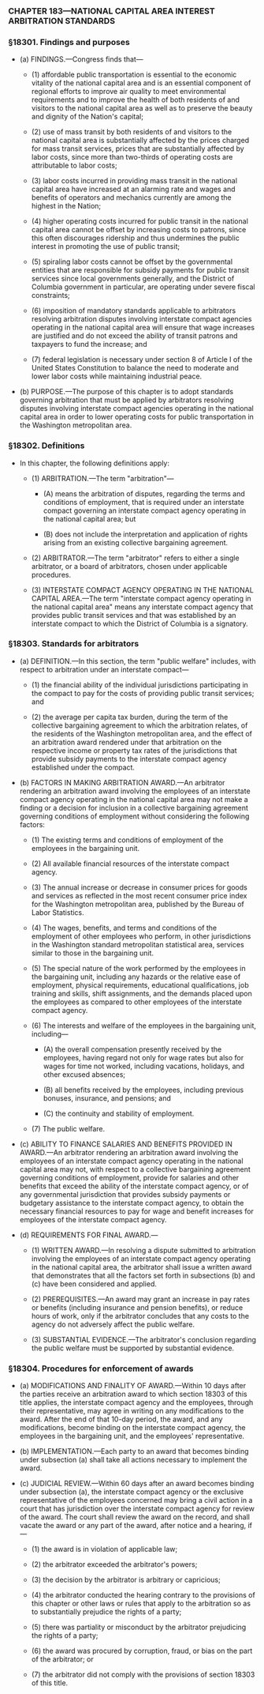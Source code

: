 ### **CHAPTER 183—NATIONAL CAPITAL AREA INTEREST ARBITRATION STANDARDS**

### §18301. Findings and purposes
* (a) FINDINGS.—Congress finds that—

  * (1) affordable public transportation is essential to the economic vitality of the national capital area and is an essential component of regional efforts to improve air quality to meet environmental requirements and to improve the health of both residents of and visitors to the national capital area as well as to preserve the beauty and dignity of the Nation's capital;

  * (2) use of mass transit by both residents of and visitors to the national capital area is substantially affected by the prices charged for mass transit services, prices that are substantially affected by labor costs, since more than two-thirds of operating costs are attributable to labor costs;

  * (3) labor costs incurred in providing mass transit in the national capital area have increased at an alarming rate and wages and benefits of operators and mechanics currently are among the highest in the Nation;

  * (4) higher operating costs incurred for public transit in the national capital area cannot be offset by increasing costs to patrons, since this often discourages ridership and thus undermines the public interest in promoting the use of public transit;

  * (5) spiraling labor costs cannot be offset by the governmental entities that are responsible for subsidy payments for public transit services since local governments generally, and the District of Columbia government in particular, are operating under severe fiscal constraints;

  * (6) imposition of mandatory standards applicable to arbitrators resolving arbitration disputes involving interstate compact agencies operating in the national capital area will ensure that wage increases are justified and do not exceed the ability of transit patrons and taxpayers to fund the increase; and

  * (7) federal legislation is necessary under section 8 of Article I of the United States Constitution to balance the need to moderate and lower labor costs while maintaining industrial peace.


* (b) PURPOSE.—The purpose of this chapter is to adopt standards governing arbitration that must be applied by arbitrators resolving disputes involving interstate compact agencies operating in the national capital area in order to lower operating costs for public transportation in the Washington metropolitan area.

### §18302. Definitions
* In this chapter, the following definitions apply:

  * (1) ARBITRATION.—The term "arbitration"—

    * (A) means the arbitration of disputes, regarding the terms and conditions of employment, that is required under an interstate compact governing an interstate compact agency operating in the national capital area; but

    * (B) does not include the interpretation and application of rights arising from an existing collective bargaining agreement.


  * (2) ARBITRATOR.—The term "arbitrator" refers to either a single arbitrator, or a board of arbitrators, chosen under applicable procedures.

  * (3) INTERSTATE COMPACT AGENCY OPERATING IN THE NATIONAL CAPITAL AREA.—The term "interstate compact agency operating in the national capital area" means any interstate compact agency that provides public transit services and that was established by an interstate compact to which the District of Columbia is a signatory.

### §18303. Standards for arbitrators
* (a) DEFINITION.—In this section, the term "public welfare" includes, with respect to arbitration under an interstate compact—

  * (1) the financial ability of the individual jurisdictions participating in the compact to pay for the costs of providing public transit services; and

  * (2) the average per capita tax burden, during the term of the collective bargaining agreement to which the arbitration relates, of the residents of the Washington metropolitan area, and the effect of an arbitration award rendered under that arbitration on the respective income or property tax rates of the jurisdictions that provide subsidy payments to the interstate compact agency established under the compact.


* (b) FACTORS IN MAKING ARBITRATION AWARD.—An arbitrator rendering an arbitration award involving the employees of an interstate compact agency operating in the national capital area may not make a finding or a decision for inclusion in a collective bargaining agreement governing conditions of employment without considering the following factors:

  * (1) The existing terms and conditions of employment of the employees in the bargaining unit.

  * (2) All available financial resources of the interstate compact agency.

  * (3) The annual increase or decrease in consumer prices for goods and services as reflected in the most recent consumer price index for the Washington metropolitan area, published by the Bureau of Labor Statistics.

  * (4) The wages, benefits, and terms and conditions of the employment of other employees who perform, in other jurisdictions in the Washington standard metropolitan statistical area, services similar to those in the bargaining unit.

  * (5) The special nature of the work performed by the employees in the bargaining unit, including any hazards or the relative ease of employment, physical requirements, educational qualifications, job training and skills, shift assignments, and the demands placed upon the employees as compared to other employees of the interstate compact agency.

  * (6) The interests and welfare of the employees in the bargaining unit, including—

    * (A) the overall compensation presently received by the employees, having regard not only for wage rates but also for wages for time not worked, including vacations, holidays, and other excused absences;

    * (B) all benefits received by the employees, including previous bonuses, insurance, and pensions; and

    * (C) the continuity and stability of employment.


  * (7) The public welfare.


* (c) ABILITY TO FINANCE SALARIES AND BENEFITS PROVIDED IN AWARD.—An arbitrator rendering an arbitration award involving the employees of an interstate compact agency operating in the national capital area may not, with respect to a collective bargaining agreement governing conditions of employment, provide for salaries and other benefits that exceed the ability of the interstate compact agency, or of any governmental jurisdiction that provides subsidy payments or budgetary assistance to the interstate compact agency, to obtain the necessary financial resources to pay for wage and benefit increases for employees of the interstate compact agency.

* (d) REQUIREMENTS FOR FINAL AWARD.—

  * (1) WRITTEN AWARD.—In resolving a dispute submitted to arbitration involving the employees of an interstate compact agency operating in the national capital area, the arbitrator shall issue a written award that demonstrates that all the factors set forth in subsections (b) and (c) have been considered and applied.

  * (2) PREREQUISITES.—An award may grant an increase in pay rates or benefits (including insurance and pension benefits), or reduce hours of work, only if the arbitrator concludes that any costs to the agency do not adversely affect the public welfare.

  * (3) SUBSTANTIAL EVIDENCE.—The arbitrator's conclusion regarding the public welfare must be supported by substantial evidence.

### §18304. Procedures for enforcement of awards
* (a) MODIFICATIONS AND FINALITY OF AWARD.—Within 10 days after the parties receive an arbitration award to which section 18303 of this title applies, the interstate compact agency and the employees, through their representative, may agree in writing on any modifications to the award. After the end of that 10-day period, the award, and any modifications, become binding on the interstate compact agency, the employees in the bargaining unit, and the employees' representative.

* (b) IMPLEMENTATION.—Each party to an award that becomes binding under subsection (a) shall take all actions necessary to implement the award.

* (c) JUDICIAL REVIEW.—Within 60 days after an award becomes binding under subsection (a), the interstate compact agency or the exclusive representative of the employees concerned may bring a civil action in a court that has jurisdiction over the interstate compact agency for review of the award. The court shall review the award on the record, and shall vacate the award or any part of the award, after notice and a hearing, if—

  * (1) the award is in violation of applicable law;

  * (2) the arbitrator exceeded the arbitrator's powers;

  * (3) the decision by the arbitrator is arbitrary or capricious;

  * (4) the arbitrator conducted the hearing contrary to the provisions of this chapter or other laws or rules that apply to the arbitration so as to substantially prejudice the rights of a party;

  * (5) there was partiality or misconduct by the arbitrator prejudicing the rights of a party;

  * (6) the award was procured by corruption, fraud, or bias on the part of the arbitrator; or

  * (7) the arbitrator did not comply with the provisions of section 18303 of this title.